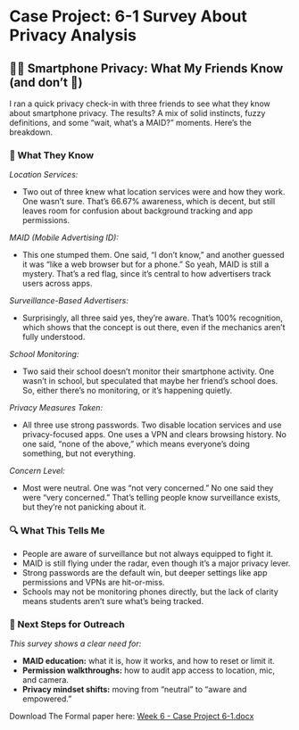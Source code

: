 <!-- PageHeader="Brianna Loudner | Security Awareness | Week 6 | 10-04-2025" -->

# Case Project: 6-1 Survey About Privacy Analysis

## 📱🔏 Smartphone Privacy: What My Friends Know (and don’t 🤯)

I ran a quick privacy check-in with three friends to see what they know about smartphone privacy. The results? A mix of solid instincts, fuzzy definitions, and some “wait, what’s a MAID?” moments. Here’s the breakdown.

### 🧠 What They Know

*Location Services:*

- Two out of three knew what location services were and how they work. One wasn’t sure. That’s 66.67% awareness, which is decent, but still leaves room for confusion about background tracking and app permissions.

*MAID (Mobile Advertising ID):*

- This one stumped them. One said, “I don’t know,” and another guessed it was “like a web browser but for a phone.” So yeah, MAID is still a mystery. That’s a red flag, since it’s central to how advertisers track users across apps.

*Surveillance-Based Advertisers:*

- Surprisingly, all three said yes, they’re aware. That’s 100% recognition, which shows that the concept is out there, even if the mechanics aren’t fully understood.

*School Monitoring:*

- Two said their school doesn’t monitor their smartphone activity. One wasn’t in school, but speculated that maybe her friend’s school does. So, either there’s no monitoring, or it’s happening quietly.

*Privacy Measures Taken:*

- All three use strong passwords. Two disable location services and use privacy-focused apps. One uses a VPN and clears browsing history. No one said, “none of the above,” which means everyone’s doing something, but not everything.

*Concern Level:*

- Most were neutral. One was “not very concerned.” No one said they were “very concerned.” That’s telling people know surveillance exists, but they’re not panicking about it.

### 🔍 What This Tells Me

- People are aware of surveillance but not always equipped to fight it.
- MAID is still flying under the radar, even though it’s a major privacy lever.
- Strong passwords are the default win, but deeper settings like app permissions and VPNs are hit-or-miss.
- Schools may not be monitoring phones directly, but the lack of clarity means students aren’t sure what’s being tracked.

### 📝 Next Steps for Outreach

*This survey shows a clear need for:*

- **MAID education:** what it is, how it works, and how to reset or limit it.
- **Permission walkthroughs:** how to audit app access to location, mic, and camera.
- **Privacy mindset shifts:** moving from “neutral” to “aware and empowered.”

Download The Formal paper here: [Week 6 - Case Project 6-1.docx](https://github.com/user-attachments/files/22704237/Week.6.-.Case.Project.6-1.docx)
